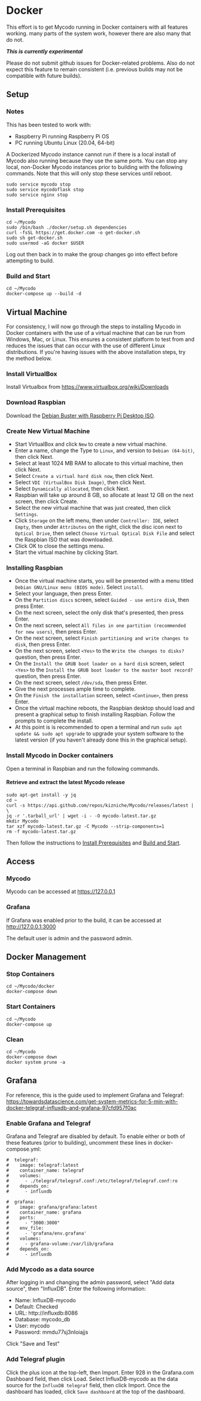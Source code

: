 # Docker

This effort is to get Mycodo running in Docker containers with all features working. many parts of the system work, however there are also many that do not.

***This is currently experimental***

Please do not submit github issues for Docker-related problems. Also do not expect this feature to remain consistent (i.e. previous builds may not be compatible with future builds). 

## Setup

### Notes

This has been tested to work with:

- Raspberry Pi running Raspberry Pi OS
- PC running Ubuntu Linux (20.04, 64-bit)

A Dockerized Mycodo instance cannot run if there is a local install of Mycodo also running because they use the same ports. You can stop any local, non-Docker Mycodo instances prior to building with the following commands. Note that this will only stop these services until reboot.

```shell script
sudo service mycodo stop
sudo service mycodoflask stop
sudo service nginx stop
```

### Install Prerequisites

```shell script
cd ~/Mycodo
sudo /bin/bash ./docker/setup.sh dependencies
curl -fsSL https://get.docker.com -o get-docker.sh
sudo sh get-docker.sh
sudo usermod -aG docker $USER
```

Log out then back in to make the group changes go into effect before attempting to build.

### Build and Start

```shell script
cd ~/Mycodo
docker-compose up --build -d
```

## Virtual Machine

For consistency, I will now go through the steps to installing Mycodo in Docker containers with the use of a virtual machine that can be run from Windows, Mac, or Linux. This ensures a consistent platform to test from and reduces the issues that can occur with the use of different Linux distributions. If you're having issues with the above installation steps, try the method below.

### Install VirtualBox

Install Virtualbox from https://www.virtualbox.org/wiki/Downloads

### Download Raspbian

Download the [Debian Buster with Raspberry Pi Desktop ISO](https://www.raspberrypi.org/downloads/raspberry-pi-desktop/).

### Create New Virtual Machine

- Start VirtualBox and click ```New``` to create a new virtual machine.
- Enter a name, change the Type to ```Linux```, and version to ```Debian (64-bit)```, then click Next.
- Select at least 1024 MB RAM to allocate to this virtual machine, then click Next.
- Select ```Create a virtual hard disk now```, then click Next.
- Select ```VDI (VirtualBox Disk Image)```, then click Next.
- Select ```Dynamically allocated```, then click Next.
- Raspbian will take up around 8 GB, so allocate at least 12 GB on the next screen, then click Create.
- Select the new virtual machine that was just created, then click ```Settings```.
- Click ```Storage``` on the left menu, then under ```Controller: IDE```, select ```Empty```, then under ```Attributes``` on the right, click the disc icon next to ```Optical Drive```, then select ```Choose Virtual Optical Disk File``` and select the Raspbian ISO that was downloaded.
- Click OK to close the settings menu.
- Start the virtual machine by clicking Start.

### Installing Raspbian

- Once the virtual machine starts, you will be presented with a menu titled ```Debian GNU/Linux menu (BIOS mode)```. Select ```install```.
- Select your language, then press Enter.
- On the ```Partition discs``` screen, select ```Guided - use entire disk```, then press Enter.
- On the next screen, select the only disk that's presented, then press Enter.
- On the next screen, select ```All files in one partition (recommended for new users)```, then press Enter.
- On the next screen, select ```Finish partitioning and write changes to disk```, then press Enter.
- On the next screen, select ```<Yes>``` to the ```Write the changes to disks?``` question, then press Enter.
- On the ```Install the GRUB boot loader on a hard disk``` screen, select ```<Yes>``` to the ```Install the GRUB boot loader to the master boot record?``` question, then press Enter.
- On the next screen, select ```/dev/sda```, then press Enter.
- Give the next processes ample time to complete.
- On the ```Finish the installation``` screen, select ```<Continue>```, then press Enter.
- Once the virtual machine reboots, the Raspbian desktop should load and present a graphical setup to finish installing Raspbian. Follow the prompts to complete the install.
- At this point is is recommended to open a terminal and run ```sudo apt update && sudo apt upgrade``` to upgrade your system software to the latest version (if you haven't already done this in the graphical setup).

### Install Mycodo in Docker containers

Open a terminal in Raspbian and run the following commands.

#### Retrieve and extract the latest Mycodo release

```shell script
sudo apt-get install -y jq
cd ~
curl -s https://api.github.com/repos/kizniche/Mycodo/releases/latest | \
jq -r '.tarball_url' | wget -i - -O mycodo-latest.tar.gz
mkdir Mycodo
tar xzf mycodo-latest.tar.gz -C Mycodo --strip-components=1
rm -f mycodo-latest.tar.gz
```

Then follow the instructions to [Install Prerequisites](#install-prerequisites) and [Build and Start](#build-and-start).

## Access

### Mycodo

Mycodo can be accessed at https://127.0.0.1

### Grafana

If Grafana was enabled prior to the build, it can be accessed at http://127.0.0.1:3000

The default user is admin and the password admin.

## Docker Management

### Stop Containers

```shell script
cd ~/Mycodo/docker
docker-compose down
```

### Start Containers

```shell script
cd ~/Mycodo
docker-compose up
```

### Clean

```shell script
cd ~/Mycodo
docker-compose down
docker system prune -a
```

## Grafana

For reference, this is the guide used to implement Grafana and Telegraf: https://towardsdatascience.com/get-system-metrics-for-5-min-with-docker-telegraf-influxdb-and-grafana-97cfd957f0ac

### Enable Grafana and Telegraf

Grafana and Telegraf are disabled by default. To enable either or both of these features (prior to building), uncomment these lines in docker-compose.yml:

```
#  telegraf:
#    image: telegraf:latest
#    container_name: telegraf
#    volumes:
#      - ./telegraf/telegraf.conf:/etc/telegraf/telegraf.conf:ro
#    depends_on:
#      - influxdb

#  grafana:
#    image: grafana/grafana:latest
#    container_name: grafana
#    ports:
#      - "3000:3000"
#    env_file:
#      - 'grafana/env.grafana'
#    volumes:
#      - grafana-volume:/var/lib/grafana
#    depends_on:
#      - influxdb
```

### Add Mycodo as a data source

After logging in and changing the admin password, select "Add data source", then "InfluxDB". Enter the following information:

-  Name: InfluxDB-mycodo
-  Default: Checked
-  URL: http://influxdb:8086
-  Database: mycodo_db
-  User: mycodo
-  Password: mmdu77sj3nIoiajjs

Click "Save and Test"

### Add Telegraf plugin

Click the plus icon at the top-left, then Import. Enter 928 in the Grafana.com Dashboard field, then click Load. Select InfluxDB-mycodo as the data source for the ```InfluxDB telegraf``` field, then click Import. Once the dashboard has loaded, click ```Save dashboard``` at the top of the dashboard.
